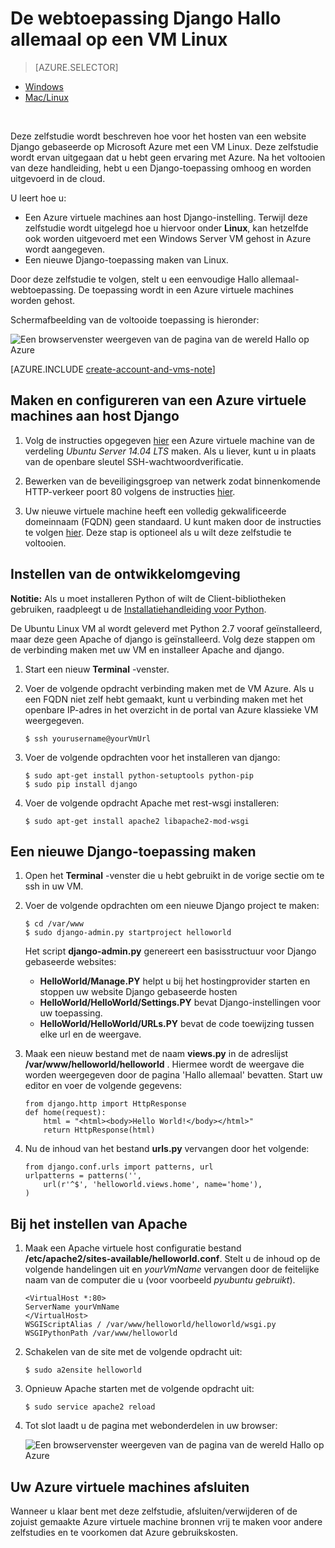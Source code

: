<properties 
    pageTitle="Python web app met Django op Linux | Microsoft Azure" 
    description="Leer hoe u een Django gebaseerde webtoepassing op Azure met een Linux virtuele machine hosten." 
    services="virtual-machines-linux" 
    documentationCenter="python" 
    authors="huguesv" 
    manager="wpickett" 
    editor=""
    tags="azure-resource-manager"/>

<tags 
    ms.service="virtual-machines-linux" 
    ms.workload="web" 
    ms.tgt_pltfrm="vm-linux" 
    ms.devlang="python" 
    ms.topic="article" 
    ms.date="11/17/2015" 
    ms.author="huvalo"/>
    
# <a name="django-hello-world-web-application-on-a-linux-vm"></a>De webtoepassing Django Hallo allemaal op een VM Linux

> [AZURE.SELECTOR]
- [Windows](virtual-machines-windows-classic-python-django-web-app.md)
- [Mac/Linux](virtual-machines-linux-python-django-web-app.md)

<br>

Deze zelfstudie wordt beschreven hoe voor het hosten van een website Django gebaseerde op Microsoft Azure met een VM Linux. Deze zelfstudie wordt ervan uitgegaan dat u hebt geen ervaring met Azure. Na het voltooien van deze handleiding, hebt u een Django-toepassing omhoog en worden uitgevoerd in de cloud.

U leert hoe u:

* Een Azure virtuele machines aan host Django-instelling. Terwijl deze zelfstudie wordt uitgelegd hoe u hiervoor onder **Linux**, kan hetzelfde ook worden uitgevoerd met een Windows Server VM gehost in Azure wordt aangegeven. 
* Een nieuwe Django-toepassing maken van Linux.

Door deze zelfstudie te volgen, stelt u een eenvoudige Hallo allemaal-webtoepassing. De toepassing wordt in een Azure virtuele machines worden gehost.

Schermafbeelding van de voltooide toepassing is hieronder:

![Een browservenster weergeven van de pagina van de wereld Hallo op Azure](./media/virtual-machines-linux-python-django-web-app/mac-linux-django-helloworld-browser.png)

[AZURE.INCLUDE [create-account-and-vms-note](../../includes/create-account-and-vms-note.md)]

## <a name="creating-and-configuring-an-azure-virtual-machine-to-host-django"></a>Maken en configureren van een Azure virtuele machines aan host Django

1. Volg de instructies opgegeven [hier](virtual-machines-linux-quick-create-portal.md) een Azure virtuele machine van de verdeling *Ubuntu Server 14.04 LTS* maken.  Als u liever, kunt u in plaats van de openbare sleutel SSH-wachtwoordverificatie.

1. Bewerken van de beveiligingsgroep van netwerk zodat binnenkomende HTTP-verkeer poort 80 volgens de instructies [hier](../virtual-network/virtual-networks-create-nsg-arm-pportal.md).

1. Uw nieuwe virtuele machine heeft een volledig gekwalificeerde domeinnaam (FQDN) geen standaard.  U kunt maken door de instructies te volgen [hier](virtual-machines-linux-portal-create-fqdn.md).  Deze stap is optioneel als u wilt deze zelfstudie te voltooien.

## <a id="setup"> </a>Instellen van de ontwikkelomgeving

**Notitie:** Als u moet installeren Python of wilt de Client-bibliotheken gebruiken, raadpleegt u de [Installatiehandleiding voor Python](../python-how-to-install.md).

De Ubuntu Linux VM al wordt geleverd met Python 2.7 vooraf geïnstalleerd, maar deze geen Apache of django is geïnstalleerd.  Volg deze stappen om de verbinding maken met uw VM en installeer Apache and django.

1.  Start een nieuw **Terminal** -venster.
    
1.  Voer de volgende opdracht verbinding maken met de VM Azure.  Als u een FQDN niet zelf hebt gemaakt, kunt u verbinding maken met het openbare IP-adres in het overzicht in de portal van Azure klassieke VM weergegeven.

        $ ssh yourusername@yourVmUrl

1.  Voer de volgende opdrachten voor het installeren van django:

        $ sudo apt-get install python-setuptools python-pip
        $ sudo pip install django

1.  Voer de volgende opdracht Apache met rest-wsgi installeren:

        $ sudo apt-get install apache2 libapache2-mod-wsgi


## <a name="creating-a-new-django-application"></a>Een nieuwe Django-toepassing maken

1.  Open het **Terminal** -venster die u hebt gebruikt in de vorige sectie om te ssh in uw VM.
    
1.  Voer de volgende opdrachten om een nieuwe Django project te maken:

        $ cd /var/www
        $ sudo django-admin.py startproject helloworld

    Het script **django-admin.py** genereert een basisstructuur voor Django gebaseerde websites:
    -   **HelloWorld/Manage.PY** helpt u bij het hostingprovider starten en stoppen uw website Django gebaseerde hosten
    -   **HelloWorld/HelloWorld/Settings.PY** bevat Django-instellingen voor uw toepassing.
    -   **HelloWorld/HelloWorld/URLs.PY** bevat de code toewijzing tussen elke url en de weergave.

1.  Maak een nieuw bestand met de naam **views.py** in de adreslijst **/var/www/helloworld/helloworld** . Hiermee wordt de weergave die worden weergegeven door de pagina 'Hallo allemaal' bevatten. Start uw editor en voer de volgende gegevens:
        
        from django.http import HttpResponse
        def home(request):
            html = "<html><body>Hello World!</body></html>"
            return HttpResponse(html)

1.  Nu de inhoud van het bestand **urls.py** vervangen door het volgende:

        from django.conf.urls import patterns, url
        urlpatterns = patterns('',
            url(r'^$', 'helloworld.views.home', name='home'),
        )


## <a name="setting-up-apache"></a>Bij het instellen van Apache

1.  Maak een Apache virtuele host configuratie bestand **/etc/apache2/sites-available/helloworld.conf**. Stelt u de inhoud op de volgende handelingen uit en *yourVmName* vervangen door de feitelijke naam van de computer die u (voor voorbeeld *pyubuntu gebruikt*).

        <VirtualHost *:80>
        ServerName yourVmName
        </VirtualHost>
        WSGIScriptAlias / /var/www/helloworld/helloworld/wsgi.py
        WSGIPythonPath /var/www/helloworld

1.  Schakelen van de site met de volgende opdracht uit:

        $ sudo a2ensite helloworld

1.  Opnieuw Apache starten met de volgende opdracht uit:

        $ sudo service apache2 reload

1.  Tot slot laadt u de pagina met webonderdelen in uw browser:

    ![Een browservenster weergeven van de pagina van de wereld Hallo op Azure](./media/virtual-machines-linux-python-django-web-app/mac-linux-django-helloworld-browser.png)


## <a name="shutting-down-your-azure-virtual-machine"></a>Uw Azure virtuele machines afsluiten

Wanneer u klaar bent met deze zelfstudie, afsluiten/verwijderen of de zojuist gemaakte Azure virtuele machine bronnen vrij te maken voor andere zelfstudies en te voorkomen dat Azure gebruikskosten.
